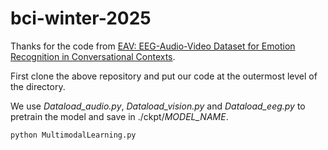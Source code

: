 # bci-winter-2025

Thanks for the code from [EAV: EEG-Audio-Video Dataset for Emotion Recognition in Conversational Contexts](https://github.com/nubcico/EAV).

First clone the above repository and put our code at the outermost level of the directory.

We use *Dataload_audio.py*, *Dataload_vision.py* and *Dataload_eeg.py* to pretrain the model and save in ./ckpt/*MODEL_NAME*.

```
python MultimodalLearning.py
```